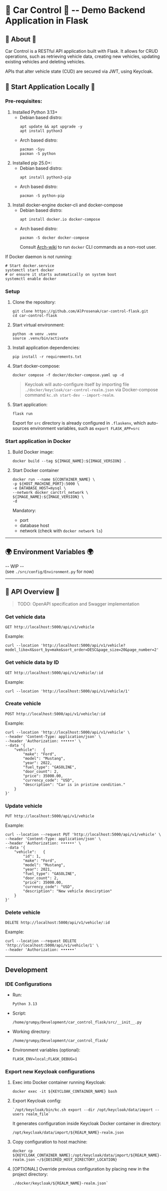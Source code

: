 # 🚗 Car Control 🚗 -- Demo Backend Application in Flask

## 📖 About 📖

Car Control is a RESTful API application built with Flask. It allows for CRUD operations,
such as retrieving vehicle data, creating new vehicles, updating existing vehicles and deleting vehicles.

APIs that alter vehicle state (CUD) are secured via JWT, using Keycloak.

## 🚀 Start Application Locally 🚀

### Pre-requisites:

1. Installed Python 3.13+
    - Debian based distro:
      ```shell
      apt update && apt upgrade -y
      apt install python3
      ```
    - Arch based distro:
      ```shell
      pacman -Syu
      pacman -S python
      ```
2. Installed pip 25.0+:
    - Debian based distro:
      ```shell
      apt install python3-pip
      ```
    - Arch based distro:
      ```shell
      pacman -S python-pip
      ```
3. Install docker-engine docker-cli and docker-compose
    - Debian based distro:
      ```shell
      apt install docker.io docker-compose
      ```
    - Arch based distro:
      ```shell
      pacman -S docker docker-compose
      ```
      Consult [Arch-wiki](https://wiki.archlinux.org/title/Docker) to run `docker` CLI commands as a non-root user.

If Docker daemon is not running:

```shell
# Start docker.service
systemctl start docker
# or ensure it starts automatically on system boot
systemctl enable docker
```

### Setup

1. Clone the repository:
   ```shell
   git clone https://github.com/AlProsenak/car-control-flask.git
   cd car-control-flask
   ```
2. Start virtual environment:
   ```shell
   python -m venv .venv
   source .venv/bin/activate
   ```
3. Install application dependencies:
   ```shell
   pip install -r requirements.txt
   ```
4. Start docker-compose:
   ```shell
   docker compose -f docker/docker-compose.yaml up -d
   ```
   > Keycloak will auto-configure itself by importing file `./docker/keycloak/car-control-realm.json` via Docker-compose
   command `kc.sh start-dev --import-realm`.
5. Start application:
   ```shell
   flask run
   ```
   Export for `src` directory is already configured in `.flaskenv`, which auto-sources environment variables, such as
   `export FLASK_APP=src`

### Start application in Docker

1. Build Docker image:
   ```shell
   docker build --tag ${IMAGE_NAME}:${IMAGE_VERSION} .
   ```
2. Start Docker container
   ```shell
   docker run --name ${CONTAINER_NAME} \ 
   -p ${HOST_MACHINE_PORT}:5000 \
   -e DATABASE_HOST=mysql \
   --network docker_carctrl_network \
   ${IMAGE_NAME}:${IMAGE_VERSION} \
   -d
   ```

   Mandatory:
    - port
    - database host
    - network (check with `docker network ls`)

---

## 🌍 Environment Variables 🌍

-- WIP --  
(see `./src/config/Environment.py` for now)

---

## 🔐 API Overview 🔐

> TODO: OpenAPI specification and Swagger implementation

### Get vehicle data

`GET http://localhost:5000/api/v1/vehicle`

Example:

```shell
curl --location 'http://localhost:5000/api/v1/vehicle?model_like=X&sort_by=make&sort_order=DESC&page_size=20&page_number=2'
```

### Get vehicle data by ID

`GET http://localhost:5000/api/v1/vehicle/:id`

Example:

```shell
curl --location 'http://localhost:5000/api/v1/vehicle/1'
```

### Create vehicle

`POST http://localhost:5000/api/v1/vehicle/:id`

Example:

```shell
curl --location 'http://localhost:5000/api/v1/vehicle' \
--header 'Content-Type: application/json' \
--header 'Authorization: ••••••' \
--data '{
    "vehicle":   {
        "make": "Ford",
        "model": "Mustang",
        "year": 2022,
        "fuel_type": "GASOLINE",
        "door_count": 2,
        "price": 35000.00,
        "currency_code": "USD",
        "description": "Car is in pristine condition."
    }
}'
```

### Update vehicle

`PUT http://localhost:5000/api/v1/vehicle`

Example:

```shell
curl --location --request PUT 'http://localhost:5000/api/v1/vehicle' \
--header 'Content-Type: application/json' \
--header 'Authorization: ••••••' \
--data '{
    "vehicle":   {
        "id": 1,
        "make": "Ford",
        "model": "Mustang",
        "year": 2021,
        "fuel_type": "GASOLINE",
        "door_count": 2,
        "price": 35000.00,
        "currency_code": "USD",
        "description": "New vehicle descirption"
    }
}'
```

### Delete vehicle

`DELETE http://localhost:5000/api/v1/vehicle/:id`

Example:

```shell
curl --location --request DELETE 'http://localhost:5000/api/v1/vehicle/1' \
--header 'Authorization: ••••••'
```

---

## Development

### IDE Configurations

- Run:
   ```
   Python 3.13
   ```
- Script:
   ```
   /home/grumpy/Development/car_control_flask/src/__init__.py
   ```
- Working directory:
   ```
   /home/grumpy/Development/car_control_flask/
   ```
- Environment variables (optional):
   ```
   FLASK_ENV=local;FLASK_DEBUG=1
   ```

### Export new Keycloak configurations

1. Exec into Docker container running Keycloak:
   ```shell
   docker exec -it ${KEYCLOAK_CONTAINER_NAME} bash
   ```
2. Export Keycloak config:
   ```shell
   `/opt/keycloak/bin/kc.sh export --dir /opt/keycloak/data/import --users realm_file`
   ```
   It generates configuration inside Keycloak Docker container in directory:
   ```
   /opt/keycloak/data/import/${REALM_NAME}-realm.json
   ```
3. Copy configuration to host machine:
   ```shell
   docker cp ${KEYCLOAK_CONTAINER_NAME}:/opt/keycloak/data/import/${REALM_NAME}-realm.json ~/${DESIRED_HOST_DIRECTORY_LOCATION}
   ```
4. [OPTIONAL] Override previous configuration by placing new in the project directory:
   ```
   ./docker/keycloak/${REALM_NAME}-realm.json`
   ```
 